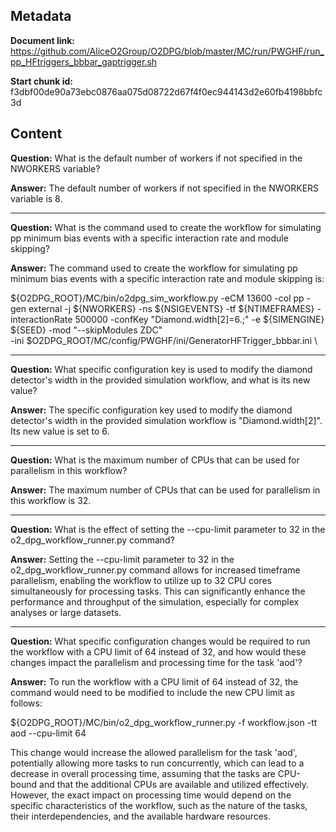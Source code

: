 ## Metadata

**Document link:** https://github.com/AliceO2Group/O2DPG/blob/master/MC/run/PWGHF/run_pp_HFtriggers_bbbar_gaptrigger.sh

**Start chunk id:** f3dbf00de90a73ebc0876aa075d08722d67f4f0ec944143d2e60fb4198bbfc3d

## Content

**Question:** What is the default number of workers if not specified in the NWORKERS variable?

**Answer:** The default number of workers if not specified in the NWORKERS variable is 8.

---

**Question:** What is the command used to create the workflow for simulating pp minimum bias events with a specific interaction rate and module skipping?

**Answer:** The command used to create the workflow for simulating pp minimum bias events with a specific interaction rate and module skipping is:

${O2DPG_ROOT}/MC/bin/o2dpg_sim_workflow.py -eCM 13600 -col pp -gen external -j ${NWORKERS} -ns ${NSIGEVENTS} -tf ${NTIMEFRAMES} -interactionRate 500000 -confKey "Diamond.width[2]=6.;" -e ${SIMENGINE} ${SEED} -mod "--skipModules ZDC" \
        -ini $O2DPG_ROOT/MC/config/PWGHF/ini/GeneratorHFTrigger_bbbar.ini \

---

**Question:** What specific configuration key is used to modify the diamond detector's width in the provided simulation workflow, and what is its new value?

**Answer:** The specific configuration key used to modify the diamond detector's width in the provided simulation workflow is "Diamond.width[2]". Its new value is set to 6.

---

**Question:** What is the maximum number of CPUs that can be used for parallelism in this workflow?

**Answer:** The maximum number of CPUs that can be used for parallelism in this workflow is 32.

---

**Question:** What is the effect of setting the --cpu-limit parameter to 32 in the o2_dpg_workflow_runner.py command?

**Answer:** Setting the --cpu-limit parameter to 32 in the o2_dpg_workflow_runner.py command allows for increased timeframe parallelism, enabling the workflow to utilize up to 32 CPU cores simultaneously for processing tasks. This can significantly enhance the performance and throughput of the simulation, especially for complex analyses or large datasets.

---

**Question:** What specific configuration changes would be required to run the workflow with a CPU limit of 64 instead of 32, and how would these changes impact the parallelism and processing time for the task 'aod'?

**Answer:** To run the workflow with a CPU limit of 64 instead of 32, the command would need to be modified to include the new CPU limit as follows:

${O2DPG_ROOT}/MC/bin/o2_dpg_workflow_runner.py -f workflow.json -tt aod --cpu-limit 64

This change would increase the allowed parallelism for the task 'aod', potentially allowing more tasks to run concurrently, which can lead to a decrease in overall processing time, assuming that the tasks are CPU-bound and that the additional CPUs are available and utilized effectively. However, the exact impact on processing time would depend on the specific characteristics of the workflow, such as the nature of the tasks, their interdependencies, and the available hardware resources.